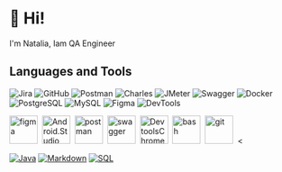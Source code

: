 
# 👋 Hi!
 <p>I'm Natalia, Iam QA Engineer


## Languages and Tools
![Jira](https://img.shields.io/badge/-Jira-black?style=for-the-badge&logo=Jira&logoColor=blue)
![GitHub](https://img.shields.io/badge/-GitHub-black?style=for-the-badge&logo=github)
![Postman](https://img.shields.io/badge/-Postman-black?style=for-the-badge&logo=postman)
![Charles](https://img.shields.io/badge/-Charles-black?style=for-the-badge&logo=Charles)
![JMeter](https://img.shields.io/badge/-JMeter-black?style=for-the-badge&logo=apache&logoColor=red)
![Swagger](https://img.shields.io/badge/-Swagger-black?style=for-the-badge&logo=swagger)
![Docker](https://img.shields.io/badge/-Docker-black?style=for-the-badge&logo=Docker)
![PostgreSQL](https://img.shields.io/badge/-PostgreSQL-black?style=for-the-badge&logo=PostgreSQL)
![MySQL](https://img.shields.io/badge/-MySQL-black?style=for-the-badge&logo=MySQL)
![Figma](https://img.shields.io/badge/-Figma-black?style=for-the-badge&logo=Figma&logoColor=purple)
![DevTools](https://img.shields.io/badge/-DevTools-black?style=for-the-badge&logo=googlechrome&logoColor=green)

<img src="https://cdn.jsdelivr.net/gh/devicons/devicon@latest/icons/figma/figma-original.svg" title="figma" width="50"/>&nbsp;
<img src="https://cdn.jsdelivr.net/gh/devicons/devicon@latest/icons/androidstudio/androidstudio-original.svg" title="Android.Studio" width="50"/>&nbsp;
<img src="https://cdn.jsdelivr.net/gh/devicons/devicon@latest/icons/postman/postman-original.svg" title="postman" width="50"/>&nbsp;
<img src="https://cdn.jsdelivr.net/gh/devicons/devicon@latest/icons/swagger/swagger-original.svg" title="swagger" width="50"/>&nbsp;
<img src="https://cdn.jsdelivr.net/gh/devicons/devicon@latest/icons/chrome/chrome-original.svg" title="DevtoolsChrome" width="50"/>&nbsp;
<img src="https://cdn.jsdelivr.net/gh/devicons/devicon@latest/icons/bash/bash-original.svg" title="bash" width="50"/>&nbsp;
<img src="https://cdn.jsdelivr.net/gh/devicons/devicon@latest/icons/git/git-original.svg" title="git" width="50"/>&nbsp;
<

<a href="https://github.com/search?q=user%3AMonikaSzucs+language%3Ajava"><img alt="Java" src="https://img.shields.io/badge/Java-007396.svg?logo=java&logoColor=white"></a>
<a href="https://github.com/search?q=user%3AMonikaSzucs+language%3Amarkdown"><img alt="Markdown" src="https://img.shields.io/badge/Markdown-000000.svg?logo=markdown&logoColor=white"></a>
<a href="https://github.com/search?q=user%3AMonikaSzucs+language%3Asql"><img alt="SQL" src="https://img.shields.io/badge/SQL-025E8C.svg?logo=amazon-dynamodb&logoColor=white"></a>





